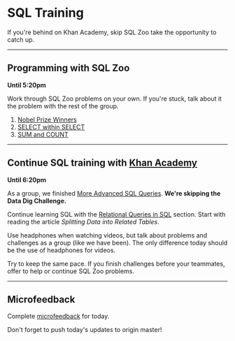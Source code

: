 # SQL Training

If you're behind on Khan Academy, skip SQL Zoo take the opportunity to catch up.




<hr>




## Programming with SQL Zoo
**Until 5:20pm**

Work through SQL Zoo problems on your own. If you're stuck, talk about it the problem with the rest of the group.

  1. [Nobel Prize Winners](https://sqlzoo.net/wiki/SELECT_from_Nobel_Tutorial)
  3. [SELECT within SELECT](https://sqlzoo.net/wiki/SELECT_within_SELECT_Tutorial)
  4. [SUM and COUNT](https://sqlzoo.net/wiki/SUM_and_COUNT)




<hr>




## Continue SQL training with [Khan Academy](https://www.khanacademy.org/computing/computer-programming/sql/)
**Until 6:20pm**

As a group, we finished [More Advanced SQL Queries](https://www.khanacademy.org/computing/computer-programming/sql#more-advanced-sql-queries). **We're skipping the Data Dig Challenge.**

Continue learning SQL with the [Relational Queries in SQL](https://www.khanacademy.org/computing/computer-programming/sql/relational-queries-in-sql/a/splitting-data-into-related-tables) section. Start with reading the article _Splitting Data into Related Tables_.

Use headphones when watching videos, but talk about problems and challenges as a group (like we have been). The only difference today should be the use of headphones for videos.

Try to keep the same pace. If you finish challenges before your teammates, offer to help or continue SQL Zoo problems.




<hr>




## Microfeedback

Complete [microfeedback](https://goo.gl/forms/H7dnmdGBe7Bsm8Cy2) for today.

Don't forget to push today's updates to origin master!
